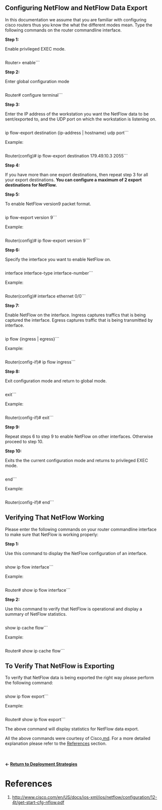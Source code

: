 ## Configuring NetFlow and NetFlow Data Export ##

In this documentation we assume that you are familiar with configuring cisco routers thus you know the what the different modes mean. Type the following commands on the router commandline interface.

**Step 1:**

Enable privileged EXEC mode.

> ```
Router> enable```


**Step 2:**

Enter global configuration mode

> ```
Router# configure terminal```

**Step 3:**

Enter the IP address of the workstation you want the NetFlow data to be sent/exported to, and the UDP port on which the workstation is listening on.

> ```
ip flow-export destination {ip-address | hostname} udp port```

Example:

> ```
Router(config)# ip flow-export destination 179.49.10.3 2055```

**Step 4:**

If you have more than one export destinations, then repeat step 3 for all your export destinations. **You can configure a maximum of 2 export destinations for NetFlow.**

**Step 5:**

To enable NetFlow version9 packet format.

> ```
ip flow-export version 9```

Example:

> ```
Router(config)# ip flow-export version 9```

**Step 6:**

Specify the interface you want to enable NetFlow on.

> ```
interface interface-type interface-number```

Example:

> ```
Router(config)# interface ethernet 0/0```

**Step 7:**

Enable NetFlow on the interface. Ingress captures traffics that is being captured the interface. Egress captures traffic that is being transmitted by interface.

> ```
ip flow {ingress | egress}```

Example:

> ```
Router(config-if)# ip flow ingress```

**Step 8:**

Exit configuration mode and return to global mode.

> ```
exit```

Example:

> ```
Router(config-if)# exit```

**Step 9:**

Repeat steps 6 to step 9 to enable NetFlow on other interfaces. Otherwise proceed to step 10.

**Step 10:**

Exits the the current configuration mode and returns to privileged EXEC mode.

> ```
end```

Example:

> ```
Router(config-if)# end```

## Verifying That NetFlow Working ##

Please enter the following commands on your router commandline interface to make sure that NetFlow is working properly:

**Step 1:**

Use this command to display the NetFlow configuration of an interface.

> ```
show ip flow interface```

Example:

> ```
Router# show ip flow interface```

**Step 2:**

Use this command to verify that NetFlow is operational and display a summary of NetFlow statistics.

> ```
show ip cache flow```

Example:

> ```
Router# show ip cache flow```


## To Verify That NetFlow is Exporting ##

To verify that NetFlow data is being exported the right way please perform the following command:

> ```
show ip flow export```


Example:

> ```
Router# show ip flow export```

The above command will display statistics for NetFlow data export.


All the above commands were courtesy of Cisco[.md](.md). For a more detailed explanation please refer to the  [References](https://code.google.com/p/renisac/wiki/ConfiguringOldNetFlow#References) section.

<br>
<h4><- <a href='https://code.google.com/p/renisac/wiki/DeploymentStrategies?ts=1370391879&updated=DeploymentStrategies'>Return to Deployment Strategies</a></h4>




<h1>References</h1>

<ol><li><a href='http://www.cisco.com/en/US/docs/ios-xml/ios/netflow/configuration/12-4t/get-start-cfg-nflow.pdf'>http://www.cisco.com/en/US/docs/ios-xml/ios/netflow/configuration/12-4t/get-start-cfg-nflow.pdf</a>